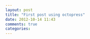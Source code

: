 ```yaml
---
layout: post
title: "First post using octopress"
date: 2012-10-14 11:43
comments: true
categories: 
---
```

